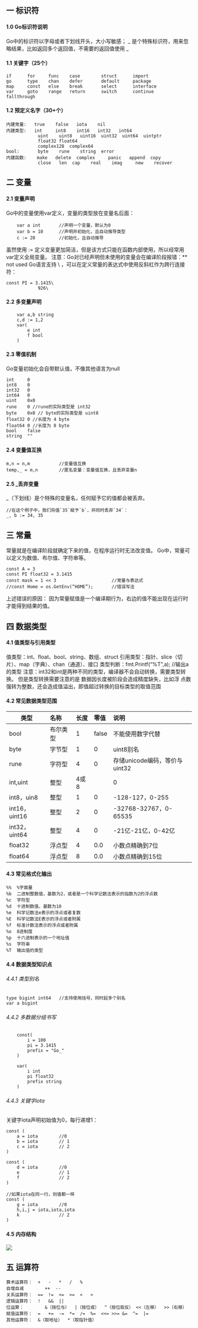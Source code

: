 ## 一 标识符

#### 1.0 Go标识符说明
Go中的标识符以字母或者下划线开头，大小写敏感；
_ 是个特殊标识符，用来忽略结果，比如返回多个返回值，不需要的返回值使用 _

#### 1.1 关键字（25个）
```
if      for     func    case        struct      import               
go      type    chan    defer       default     package
map     const   else    break       select      interface
var     goto    range   return      switch      continue     fallthrough                
```
#### 1.2 预定义名字（30+个）
```
内建常量:   true    false   iota    nil
内建类型:   int     int8    int16   int32   int64
            uint    uint8   uint16  uint32  uint64  uintptr
            float32 float64 
            complex128  complex64
bool:       byte    rune    string 	error
内建函数:    make   delete  complex     panic   append  copy    
            close   len  cap	real    imag     new   	recover
```
## 二 变量
#### 2.1 变量声明
Go中的变量使用var定义，变量的类型放在变量名后面：
```
	var a int		//声明一个变量，默认为0
	var b = 10		//声明并初始化，且自动推导类型
	c := 20			//初始化，且自动推导
```
虽然使用 := 定义变量更加简洁，但是该方式只能在函数内部使用，所以经常用var定义全局变量。
注意：Go对已经声明但未使用的变量会在编译阶段报错：** not used
Go语言支持 \ ，可以在定义常量的表达式中使用反斜杠作为跨行连接符：
```
const PI = 3.1415\
            926\
```
#### 2.2 多变量声明
```
	var a,b string
	c,d := 1,2
	var(
		e int
		f bool
	)
```
#### 2.3 零值机制
Go变量初始化会自带默认值，不像其他语言为null
```
int     0
int8    0
int32   0
int64   0
uint    0x0
rune    0 //rune的实际类型是 int32
byte    0x0 // byte的实际类型是 uint8
float32 0 //长度为 4 byte
float64 0 //长度为 8 byte
bool    false
string  ""
```
#### 2.4 变量值互换
```
m,n = n,m			//变量值互换
temp,_ = m,n		//匿名变量：变量值互换，且丢弃变量n 
```
#### 2.5 _丢弃变量
_（下划线）是个特殊的变量名，任何赋予它的值都会被丢弃。
```
//在这个例子中，我们将值`35`赋予`b`，并同时丢弃`34`：
_, b := 34, 35
```
#### 
## 三 常量
常量就是在编译阶段就确定下来的值，在程序运行时无法改变值。
Go中，常量可以定义为数值、布尔值、字符串等。
```
const A = 3
const PI float32 = 3.1415
const mask = 1 << 3						//常量与表达式
//const Home = os.GetEnv(“HOME”);		//错误写法
```
上述错误的原因：
因为常量赋值是一个编译期行为，右边的值不能出现在运行时才能得到结果的值。
## 四 数据类型
#### 4.1 值类型与引用类型
值类型：int、float、bool、string、数组、struct
引用类型：指针、slice（切片）、map（字典）、chan（通道）、接口
类型判断：fmt.Printf(“%T”,a);  //输出a的类型
注意：int32和int是两种不同的类型，编译器不会自动转换，需要类型转换。
但是类型转换需要注意的是 数据因长度被阶段会造成精度缺失，比如浮	点数强转为整数，还会造成值溢出，即值超过转换的目标类型的取值范围
#### 4.2 常见数据类型范围
类型|名称|长度|零值|说明
--|:--|:--|:--|:--|
bool|布尔类型|1|false|不能使用数字代替
byte|字节型|1|0|uint8别名
rune|字符型|4|0|存储unicode编码，等价与uint32
int,uint|整型|4或8||0|32位或64位
int8，uin8|整型|1|0|-128-127，0-255
int16，uint16|整型|2|0|-32768-32767，0-65535
int32，uint64|整型|4|0|-21亿-21亿，0-42亿
float32|浮点型|4|0.0|小数点精确到7位
float64|浮点型|8|0.0|小数点精确到15位
#### 4.3 常见格式化输出
```
%%	%字面量
%b	二进制整数值，基数为2，或者是一个科学记数法表示的指数为2的浮点数
%c	字符型
%d	十进制数值，基数为10
%e	科学记数法e表示的浮点或者复数
%E	科学记数法E表示的浮点或者附属
%f	标准计数法表示的浮点或者附属
%o	8进制度
%p	十六进制表示的一个地址值
%s	字符串
%T	输出值的类型
```
#### 4.4 数据类型知识点

###### 4.4.1 类型别名
```
type bigint int64	//支持使用括号，同时起多个别名
var a bigint
```
###### 4.4.2 多数据分组书写
```
    const(
        i = 100
        pi = 3.1415
        prefix = "Go_"
    )
    
    var(
        i int
        pi float32
        prefix string
    )

```
###### 4.4.3 关键字iota
关键字iota声明初始值为0，每行递增1：
```
const (
	a = iota    	//0
    b =	iota 		// 1        
    c = iota 		// 2
)

const (
	d = iota    	//0
    e 				// 1        
    f 				// 2
)

//如果iota在同一行，则值都一样
const (
	g = iota    	//0
    h,i,j = iota,iota,iota 	       
    k 				// 2
)

```
#### 4.5 内存结构
![](/images/Golang/01-01-01.png)

## 五 运算符
```
算术运算符：	+	-	*	/	%	
自增自减		++	--
关系运算符：	==	!=	<=	>=	<	>	
逻辑运算符：	!	&&	||
位运算：		&（按位与）	|（按位或）	^（按位取反）	<<（左移）	>>（右移）
赋值运算符：	=	+=	-=	*=	/=	%=	<<=	>>=	&=	^=	|=
其他运算符：	&（取地址）	*（取指针值）
```


